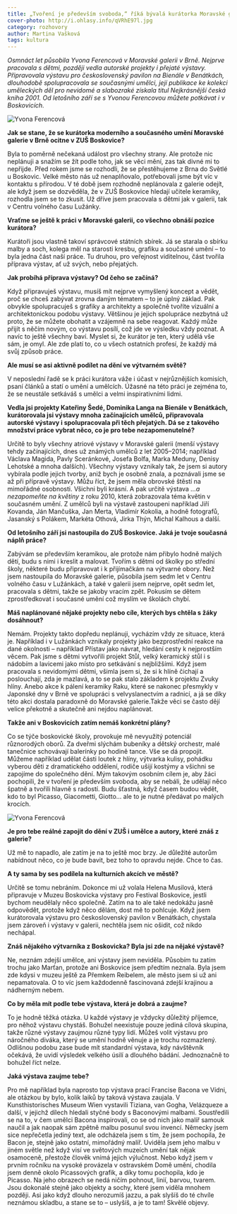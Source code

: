 ```yaml
---
title: „Tvoření je především svoboda,“ říká bývalá kurátorka Moravské galerie a nová pedagožka ZUŠ Yvona Ferencová
cover-photo: http://i.ohlasy.info/qVRhE97l.jpg
category: rozhovory
author: Martina Vašková
tags: kultura
---
```


*Osmnáct let působila Yvona Ferencová v Moravské galerii v Brně. Nejprve pracovala s dětmi, později vedla autorské projekty i přejaté výstavy. Připravovala výstavu pro československý pavilon na Bienále v Benátkách, dlouhodobě spolupracovala se současnými umělci, její publikace ke kolekci uměleckých děl pro nevidomé a slabozraké získala titul Nejkrásnější česká kniha 2001. Od letošního září se s Yvonou Ferencovou můžete potkávat i v Boskovicích.*

<img src="http://i.ohlasy.info/qVRhE97.jpg" alt="Yvona Ferencová" class="img-responsive img-popup" data-author="Tomáš Trumpeš">

**Jak se stane, že se kurátorka moderního a současného umění Moravské galerie v Brně ocitne v ZUŠ Boskovice?**

Byla to poměrně nečekaná událost pro všechny strany. Ale protože nic neplánuji a snažím se žít podle toho, jak se věci mění, zas tak divné mi to nepřijde. Před rokem jsme se rozhodli, že se přestěhujeme z Brna do Světlé u Boskovic. Velké město nás už nenaplňovalo, potřebovali jsme být víc v kontaktu s přírodou. V té době jsem rozhodně neplánovala z galerie odejít, ale když jsem se dozvěděla, že v ZUŠ Boskovice hledají učitele keramiky, rozhodla jsem se to zkusit. Už dříve jsem pracovala s dětmi jak v galerii, tak v Centru volného času Lužánky. 

**Vraťme se ještě k práci v Moravské galerii, co všechno obnáší pozice kurátora?**

Kurátoři jsou vlastně takoví správcové státních sbírek. Já se starala o sbírku malby a soch, kolega měl na starosti kresbu, grafiku a současné umění – to byla jedna část naší práce. Tu druhou, pro veřejnost viditelnou, část tvořila příprava výstav, ať už svých, nebo přejatých. 

**Jak probíhá příprava výstavy? Od čeho se začíná?**

Když připravuješ výstavu, musíš mít nejprve vymyšlený koncept a vědět, proč se chceš zabývat zrovna daným tématem – to je úplný základ. Pak obvykle spolupracuješ s grafiky a architekty a společně tvoříte vizuální a architektonickou podobu výstavy. Většinou je jejich spolupráce nezbytná už proto, že se můžete  obohatit a vzájemně na sebe reagovat. Každý může přijít s něčím novým, co výstavu posílí, což jde ve výsledku vždy poznat. A navíc to ještě všechny baví. Myslet si, že kurátor je ten, který udělá vše sám, je omyl. Ale zde platí to, co u všech ostatních profesí, že každý má svůj způsob práce. 

**Ale musí se asi aktivně podílet na dění ve výtvarném světě?**

V neposlední řadě se k práci kurátora váže i účast v nejrůznějších komisích, psaní článků a statí o umění a umělcích. Úžasné na této práci je zejména to, že se neustále setkáváš s umělci a velmi inspirativními lidmi. 

**Vedla jsi projekty Kateřiny Šedé, Dominika Langa na Bienále v Benátkách, kurátorovala jsi výstavy mnoha začínajících umělců, připravovala autorské výstavy i spolupracovala při těch přejatých. Dá se z takového množství práce vybrat něco, co je pro tebe nezapomenutelné?**

Určitě to byly všechny atriové výstavy v Moravské galerii (menší výstavy tehdy začínajících, dnes už známých umělců z let 2005–2014; například Václava Magida, Pavly Sceránkové, Josefa Bolfa, Marka Meduny, Denisy Lehotské  a mnoha dalších). Všechny výstavy vznikaly tak, že jsem si autory vybírala podle jejich tvorby, aniž bych je osobně znala, a poznávali jsme se až při přípravě výstavy. Můžu říct, že jsem měla obrovské štěstí na mimořádné osobnosti. Všichni byli krásní. A pak určitě výstava _…a nezapomeňte na květiny_ z roku 2010, která zobrazovala téma květin v současném umění. Z umělců byli na výstavě zastoupeni například Jiří Kovanda, Ján Mančuška, Jan Merta, Vladimír Kokolia, a hodně fotografů, Jasanský s Polákem, Markéta Othová, Jirka Thýn, Michal Kalhous a další.  

**Od letošního září jsi nastoupila do ZUŠ Boskovice. Jaká je tvoje současná náplň práce?**

Zabývám se především keramikou, ale protože nám přibylo hodně malých dětí, budu s nimi i kreslit a malovat. Tvořím s dětmi od školky po střední školy, některé budu připravovat i k přijímačkám na výtvarné obory. Než jsem nastoupila do Moravské galerie, působila jsem sedm let v Centru volného času v Lužánkách, a také v galerii jsem nejprve, opět sedm let, pracovala s dětmi, takže se jakoby vracím zpět. Pokusím se dětem zprostředkovat i současné umění což myslím ve školách chybí.

**Máš naplánované nějaké projekty nebo cíle, kterých bys chtěla s žáky dosáhnout?**

Nemám. Projekty takto dopředu neplánuji, vycházím vždy ze situace, která je. Například i v Lužánkách vznikaly projekty jako bezprostřední reakce na dané okolnosti – například Přístav jako návrat, hledání cesty k nejprostším věcem. Pak jsme s dětmi vytvořili projekt Stůl, velký keramický stůl i s nádobím a lavicemi jako místo pro setkávání s nejbližšími. Když jsem pracovala s nevidomými dětmi, všimla jsem si, že si k hlíně čichají a poslouchají, zda je mazlavá, a to se pak stalo základem k projektu Zvuky hlíny.  Anebo akce k pálení keramiky Raku, které se nakonec přesmykly v Japonské dny v Brně ve spolupráci s velvyslanectvím a radnicí, a já se díky této akci dostala paradoxně do Moravské galerie.Takže věci se často dějí velice překotně a skutečně ani nejdou naplánovat. 

**Takže ani v Boskovicích zatím nemáš konkrétní plány?**

Co se týče boskovické školy, provokuje mě nevyužitý potenciál různorodých oborů. Za dveřmi slýchám bubeníky a dětský orchestr, malé tanečnice schovávají balerínky po hodině tance. Vše se dá propojit. Můžeme například udělat části loutek z hlíny, výtvarka kulisy, pohádku vyberou děti z dramatického oddělení, rodiče ušijí kostýmy a všichni se zapojíme do společného dění. Mým takovým osobním cílem je, aby žáci pochopili, že v tvoření je především svoboda, aby se nebáli, že udělají něco špatně a tvořili hlavně s radostí. Budu šťastná, když časem budou vědět, kdo to byl Picasso, Giacometti, Giotto… ale to je nutné předávat po malých krocích. 

<img src="http://i.ohlasy.info/pvF9eTK.jpg" alt="Yvona Ferencová" class="img-responsive img-popup" data-author="Tomáš Trumpeš">

**Je pro tebe reálné zapojit do dění v ZUŠ i umělce a autory, které znáš z galerie?**

Už mě to napadlo, ale zatím je na to ještě moc brzy. Je důležité autorům nabídnout něco, co je bude bavit, bez toho to opravdu nejde. Chce to čas. 

**A ty sama by ses podílela na kulturních akcích ve městě?**

Určitě se tomu nebráním. Dokonce mi už volala Helena Musilová, která připravuje v Muzeu Boskovicka výstavy pro Festival Boskovice, jestli bychom neudělaly něco společně. Zatím na to ale také nedokážu jasně odpovědět, protože když něco dělám, dost mě to pohlcuje. Když jsem kurátorovala výstavu pro československý pavilon v Benátkách, chystala jsem zároveň i výstavy v galerii, nechtěla jsem nic ošidit, což nikdo nechápal. 

**Znáš nějakého výtvarníka z Boskovicka? Byla jsi zde na nějaké výstavě?**

Ne, neznám zdejší umělce, ani výstavy jsem neviděla. Působím tu zatím trochu jako Marťan, protože ani Boskovice jsem předtím neznala. Byla jsem zde kdysi v muzeu ještě za Přemkem Reibelem, ale město jsem si už ani nepamatovala. O to víc jsem každodenně fascinovaná zdejší krajinou a nádherným nebem.

**Co by měla mít podle tebe výstava, která je dobrá a zaujme?**

To je hodně těžká otázka. U každé výstavy je vždycky důležitý příjemce, pro něhož výstavu chystáš. Bohužel neexistuje pouze jediná cílová skupina, takže různé výstavy zaujmou různé typy lidí. Můžeš volit výstavu pro náročného diváka, který se umění hodně věnuje a je trochu rozmazlený. Odlišnou podobu zase bude mít standardní výstava, kdy návštěvník očekává, že uvidí výsledek velkého úsilí a dlouhého bádání. Jednoznačně to bohužel říct nelze.

**Jaká výstava zaujme tebe?**

Pro mě například byla naprosto top výstava prací Francise Bacona ve Vídni, ale otázkou by bylo, kolik laiků by taková výstava zaujala. V Kunsthistorisches Museum Wien vystavili Tiziana, van Gogha, Velázqueze a další, v jejichž dílech hledali styčné body s Baconovými malbami. Soustředili se na to, v čem umělci Bacona inspirovali, co se od nich jako malíř samouk naučil a jak naopak sám zpětně malbu posunul svou invencí. Německy jsem sice nepřečetla jediný text, ale odcházela jsem s tím, že jsem pochopila, že Bacon je, stejně jako ostatní, mimořádný malíř. Uviděla jsem jeho malbu v jiném světle než když visí ve světových muzeích umění tak nějak osamoceně, přestože člověk vnímá jejich výlučnost.  Nebo když jsem v prvním ročníku na vysoké provázela v ostravském Domě umění, chodila jsem denně okolo Picassových grafik, a díky tomu pochopila, kdo je Picasso. Na jeho obrazech se nedá ničím pohnout, linií, barvou, tvarem. Jsou dokonalé stejně jako objekty a sochy, které jsem viděla mnohem později. Asi jako když dlouho nerozumíš jazzu, a pak slyšíš do té chvíle neznámou skladbu, a stane se to – uslyšíš, a je to tam! Skvělé objevy.